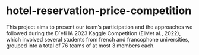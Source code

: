 # hotel-reservation-price-competition
This project aims to present our team’s participation and the approaches we followed during the D´efi IA 2023 Kaggle Competition (ElMet al., 2022), which involved several students from french and francophone universities, grouped into a total of 76 teams of at most 3 members each.
